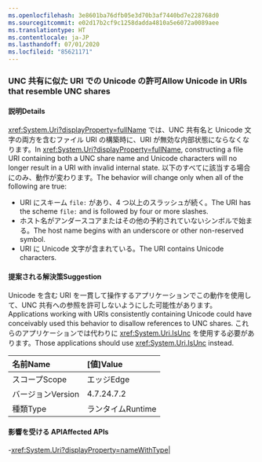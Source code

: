 ```yaml
---
ms.openlocfilehash: 3e8601ba76dfb05e3d70b3af7440bd7e228768d0
ms.sourcegitcommit: e02d17b2cf9c1258dadda4810a5e6072a0089aee
ms.translationtype: HT
ms.contentlocale: ja-JP
ms.lasthandoff: 07/01/2020
ms.locfileid: "85621171"
---
```

### <a name="allow-unicode-in-uris-that-resemble-unc-shares"></a><span data-ttu-id="53550-101">UNC 共有に似た URI での Unicode の許可</span><span class="sxs-lookup"><span data-stu-id="53550-101">Allow Unicode in URIs that resemble UNC shares</span></span>

#### <a name="details"></a><span data-ttu-id="53550-102">説明</span><span class="sxs-lookup"><span data-stu-id="53550-102">Details</span></span>

<span data-ttu-id="53550-103"><xref:System.Uri?displayProperty=fullName> では、UNC 共有名と Unicode 文字の両方を含むファイル URI の構築時に、URI が無効な内部状態にならなくなります。</span><span class="sxs-lookup"><span data-stu-id="53550-103">In <xref:System.Uri?displayProperty=fullName>, constructing a file URI containing both a UNC share name and Unicode characters will no longer result in a URI with invalid internal state.</span></span> <span data-ttu-id="53550-104">以下のすべてに該当する場合にのみ、動作が変わります。</span><span class="sxs-lookup"><span data-stu-id="53550-104">The behavior will change only when all of the following are true:</span></span><ul><li><span data-ttu-id="53550-105">URI にスキーム <code>file:</code> があり、4 つ以上のスラッシュが続く。</span><span class="sxs-lookup"><span data-stu-id="53550-105">The URI has the scheme <code>file:</code> and is followed by four or more slashes.</span></span></li><li><span data-ttu-id="53550-106">ホスト名がアンダースコアまたはその他の予約されていないシンボルで始まる。</span><span class="sxs-lookup"><span data-stu-id="53550-106">The host name begins with an underscore or other non-reserved symbol.</span></span></li><li><span data-ttu-id="53550-107">URI に Unicode 文字が含まれている。</span><span class="sxs-lookup"><span data-stu-id="53550-107">The URI contains Unicode characters.</span></span></li></ul>

#### <a name="suggestion"></a><span data-ttu-id="53550-108">提案される解決策</span><span class="sxs-lookup"><span data-stu-id="53550-108">Suggestion</span></span>

<span data-ttu-id="53550-109">Unicode を含む URI を一貫して操作するアプリケーションでこの動作を使用して、UNC 共有への参照を許可しないようにした可能性があります。</span><span class="sxs-lookup"><span data-stu-id="53550-109">Applications working with URIs consistently containing Unicode could have conceivably used this behavior to disallow references to UNC shares.</span></span> <span data-ttu-id="53550-110">これらのアプリケーションでは代わりに <xref:System.Uri.IsUnc> を使用する必要があります。</span><span class="sxs-lookup"><span data-stu-id="53550-110">Those applications should use <xref:System.Uri.IsUnc> instead.</span></span>

| <span data-ttu-id="53550-111">名前</span><span class="sxs-lookup"><span data-stu-id="53550-111">Name</span></span>    | <span data-ttu-id="53550-112">[値]</span><span class="sxs-lookup"><span data-stu-id="53550-112">Value</span></span>       |
|:--------|:------------|
| <span data-ttu-id="53550-113">スコープ</span><span class="sxs-lookup"><span data-stu-id="53550-113">Scope</span></span>   |<span data-ttu-id="53550-114">エッジ</span><span class="sxs-lookup"><span data-stu-id="53550-114">Edge</span></span>|
|<span data-ttu-id="53550-115">バージョン</span><span class="sxs-lookup"><span data-stu-id="53550-115">Version</span></span>|<span data-ttu-id="53550-116">4.7.2</span><span class="sxs-lookup"><span data-stu-id="53550-116">4.7.2</span></span>|
|<span data-ttu-id="53550-117">種類</span><span class="sxs-lookup"><span data-stu-id="53550-117">Type</span></span>|<span data-ttu-id="53550-118">ランタイム</span><span class="sxs-lookup"><span data-stu-id="53550-118">Runtime</span></span>

#### <a name="affected-apis"></a><span data-ttu-id="53550-119">影響を受ける API</span><span class="sxs-lookup"><span data-stu-id="53550-119">Affected APIs</span></span>

-<xref:System.Uri?displayProperty=nameWithType></li></ul>|
